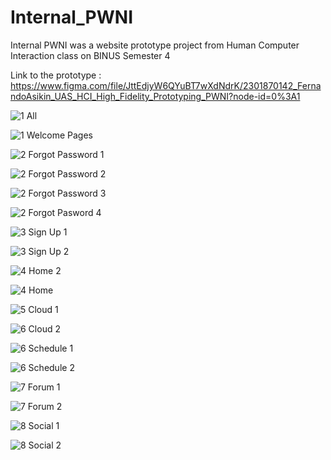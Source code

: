# Internal_PWNI
Internal PWNI was a website prototype project from Human Computer Interaction class on BINUS Semester 4

Link to the prototype : https://www.figma.com/file/JttEdjyW6QYuBT7wXdNdrK/2301870142_FernandoAsikin_UAS_HCI_High_Fidelity_Prototyping_PWNI?node-id=0%3A1


![1  All](https://user-images.githubusercontent.com/59933093/137050520-69feee9c-b153-4487-88a9-518356525039.png)

![1  Welcome Pages](https://user-images.githubusercontent.com/59933093/137051483-aca3bce0-3b98-404a-b669-415070a88ae1.jpeg)

![2  Forgot Password 1](https://user-images.githubusercontent.com/59933093/137051484-552a9cf2-f507-4140-b859-a7e3ab6e4201.jpeg)

![2  Forgot Password 2](https://user-images.githubusercontent.com/59933093/137051486-46b8b113-bfeb-4be3-82eb-5568a5310c11.jpeg)

![2  Forgot Password 3](https://user-images.githubusercontent.com/59933093/137051490-5dd17e29-dbd7-4125-9363-67e46ff3a902.jpeg)

![2  Forgot Pasword 4](https://user-images.githubusercontent.com/59933093/137051430-ebd383a0-0546-4166-858b-378c52d9aa06.jpeg)

![3  Sign Up 1](https://user-images.githubusercontent.com/59933093/137051434-c9edcf3a-50a1-4f9c-a440-70b9a8f4dd84.jpeg)

![3  Sign Up 2](https://user-images.githubusercontent.com/59933093/137051441-03c2eefd-634f-46f9-9606-4ebe39ed1543.jpeg)

![4  Home 2](https://user-images.githubusercontent.com/59933093/137051448-d214c067-50ce-4f58-a3c0-5ef65ccb3f4d.jpeg)

![4  Home](https://user-images.githubusercontent.com/59933093/137051459-3c7a69fb-c8cf-44ea-8e12-869226c09e6d.jpeg)

![5  Cloud 1](https://user-images.githubusercontent.com/59933093/137051462-3eaa4e20-188a-4cab-b9eb-97b54cc01b3e.jpeg)

![6  Cloud 2](https://user-images.githubusercontent.com/59933093/137051466-2d12d9fe-ecfb-4f16-a45e-7214977711ae.jpeg)

![6  Schedule 1](https://user-images.githubusercontent.com/59933093/137051468-9281a749-7114-4c73-9096-6537cb04d66a.jpeg)

![6  Schedule 2](https://user-images.githubusercontent.com/59933093/137051469-b5482bb0-92b4-4bc9-a112-cf0944c215a1.jpeg)

![7  Forum 1](https://user-images.githubusercontent.com/59933093/137051474-61e3c067-d3d2-487a-a129-239e74aad4cf.jpeg)

![7  Forum 2](https://user-images.githubusercontent.com/59933093/137051476-ee5f1f33-6988-4bfd-bd36-ac75c4ac3502.jpeg)

![8  Social 1](https://user-images.githubusercontent.com/59933093/137051478-afdc61ce-956e-47b3-83eb-64e9a305df08.jpeg)

![8  Social 2](https://user-images.githubusercontent.com/59933093/137051482-15d8a8ba-3375-4857-b9ef-f0dd5efeea5a.jpeg)

